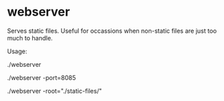 # webserver

Serves static files. Useful for occassions when non-static files are just too much to handle.

Usage:

./webserver

./webserver -port=8085

./webserver -root="./static-files/"
